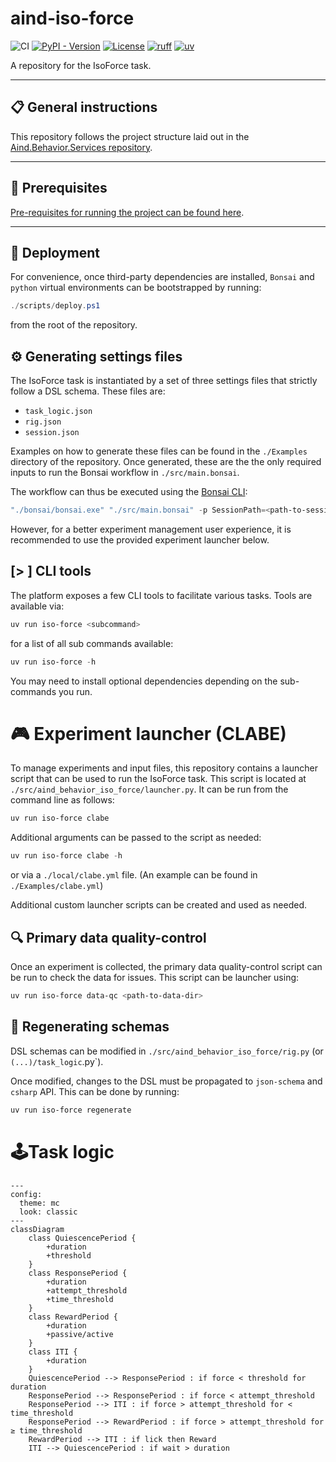 # aind-iso-force

![CI](https://github.com/AllenNeuralDynamics/Aind.Behavior.IsoForce/actions/workflows/iso-force-cicd.yml/badge.svg)
[![PyPI - Version](https://img.shields.io/pypi/v/aind-behavior-iso-force)](https://pypi.org/project/aind-behavior-iso-force/)
[![License](https://img.shields.io/badge/license-MIT-brightgreen)](LICENSE)
[![ruff](https://img.shields.io/endpoint?url=https://raw.githubusercontent.com/astral-sh/ruff/main/assets/badge/v2.json)](https://github.com/astral-sh/ruff)
[![uv](https://img.shields.io/endpoint?url=https://raw.githubusercontent.com/astral-sh/uv/main/assets/badge/v0.json)](https://github.com/astral-sh/uv)

A repository for the IsoForce task.

---

## 📋 General instructions

This repository follows the project structure laid out in the [Aind.Behavior.Services repository](https://github.com/AllenNeuralDynamics/Aind.Behavior.Services).

---

## 🔧 Prerequisites

[Pre-requisites for running the project can be found here](https://allenneuraldynamics.github.io/Aind.Behavior.Services/articles/requirements.html).

---

## 🚀 Deployment

For convenience, once third-party dependencies are installed, `Bonsai` and `python` virtual environments can be bootstrapped by running:

```powershell
./scripts/deploy.ps1
```

from the root of the repository.

## ⚙️ Generating settings files

The IsoForce task is instantiated by a set of three settings files that strictly follow a DSL schema. These files are:
- `task_logic.json`
- `rig.json`
- `session.json`

Examples on how to generate these files can be found in the `./Examples` directory of the repository. Once generated, these are the the only required inputs to run the Bonsai workflow in `./src/main.bonsai`.

The workflow can thus be executed using the [Bonsai CLI](https://bonsai-rx.org/docs/articles/cli.html):

```powershell
"./bonsai/bonsai.exe" "./src/main.bonsai" -p SessionPath=<path-to-session.json> -p RigPath=<path-to-rig.json> -p TaskLogicPath=<path-to-task_logic.json>
```

However, for a better experiment management user experience, it is recommended to use the provided experiment launcher below.

## [> ] CLI tools

The platform exposes a few CLI tools to facilitate various tasks. Tools are available via:

```powershell
uv run iso-force <subcommand>
```

for a list of all sub commands available:

```powershell
uv run iso-force -h
```

You may need to install optional dependencies depending on the sub-commands you run.


# 🎮 Experiment launcher (CLABE)

To manage experiments and input files, this repository contains a launcher script that can be used to run the IsoForce task. This script is located at `./src/aind_behavior_iso_force/launcher.py`. It can be run from the command line as follows:

```powershell
uv run iso-force clabe
```

Additional arguments can be passed to the script as needed:

```powershell
uv run iso-force clabe -h
```

or via a `./local/clabe.yml` file. (An example can be found in `./Examples/clabe.yml`)

Additional custom launcher scripts can be created and used as needed.

## 🔍 Primary data quality-control

Once an experiment is collected, the primary data quality-control script can be run to check the data for issues. This script can be launcher using:

```powershell
uv run iso-force data-qc <path-to-data-dir>
```

## 🔄 Regenerating schemas

DSL schemas can be modified in `./src/aind_behavior_iso_force/rig.py` (or `(...)/task_logic`.py`).

Once modified, changes to the DSL must be propagated to `json-schema` and `csharp` API. This can be done by running:

```powershell
uv run iso-force regenerate
```

# 🕹️Task logic

```mermaid
---
config:
  theme: mc
  look: classic
---
classDiagram
    class QuiescencePeriod {
        +duration
        +threshold
    }
    class ResponsePeriod {
        +duration
        +attempt_threshold
        +time_threshold
    }
    class RewardPeriod {
        +duration
        +passive/active
    }
    class ITI {
        +duration
    }
    QuiescencePeriod --> ResponsePeriod : if force < threshold for duration
    ResponsePeriod --> ResponsePeriod : if force < attempt_threshold
    ResponsePeriod --> ITI : if force > attempt_threshold for < time_threshold
    ResponsePeriod --> RewardPeriod : if force > attempt_threshold for ≥ time_threshold
    RewardPeriod --> ITI : if lick then Reward
    ITI --> QuiescencePeriod : if wait > duration
```

